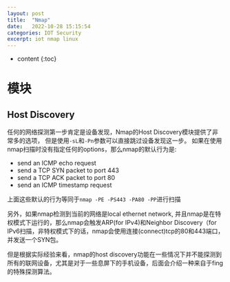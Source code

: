 ```yaml
---
layout: post
title:  "Nmap"
date:   2022-10-28 15:15:54
categories: IOT Security
excerpt: iot nmap linux
---
```


* content
{:toc}



# 模块

## Host Discovery

任何的网络探测第一步肯定是设备发现，Nmap的Host Discovery模块提供了非常多的选项， 但是使用`-sL`和`-Pn`参数可以直接跳过设备发现这一步。
如果在使用nmap扫描时没有指定任何的options，那么nmap的默认行为是:
* send an ICMP echo request
* send a TCP SYN packet to port 443
* send a TCP ACK packet to port 80
* send an ICMP timestamp request

上面这些默认的行为等同于`nmap -PE -PS443 -PA80 -PP`进行扫描

另外，如果nmap检测到当前的网络是local ethernet network, 并且nmap是在特权模式下运行的，那么nmap会触发ARP(for IPv4)和Neighbor Discovery（for IPv6扫描，非特权模式下的话，nmap会使用连接(connect)tcp的80和443端口，并发送一个SYN包。

但是根据实际经验来看，nmap的host discovery功能在一些情况下并不能探测到所有的联网设备，尤其是对于一些息屏下的手机设备，后面会介绍一种来自于fing的特殊探测算法。


